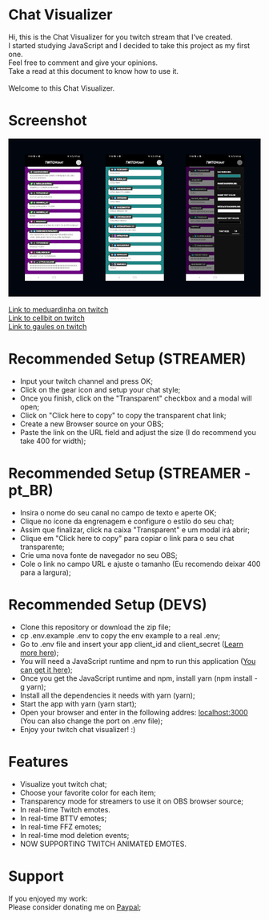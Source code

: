 # Chat Visualizer

Hi, this is the Chat Visualizer for you twitch stream that I've created.<br>
I started studying JavaScript and I decided to take this project as my first one.<br>
Feel free to comment and give your opinions.<br>
Take a read at this document to know how to use it.<br>
<br>
Welcome to this Chat Visualizer.

# Screenshot

![twitch-chat-visualizer-screenshot](https://github.com/christopherldo/twitch-chat-visualizer/blob/assets/Screenshot.png?raw=true)

[Link to meduardinha on twitch](https://www.twitch.tv/meduardinha)<br>
[Link to cellbit on twitch](https://www.twitch.tv/cellbit)<br>
[Link to gaules on twitch](https://www.twitch.tv/gaules)<br>

# Recommended Setup (STREAMER)

<!-- * Get to [this link](https://twitchview.herokuapp.com/); -->
* Input your twitch channel and press OK;
* Click on the gear icon and setup your chat style;
* Once you finish, click on the "Transparent" checkbox and a modal will open;
* Click on "Click here to copy" to copy the transparent chat link;
* Create a new Browser source on your OBS;
* Paste the link on the URL field and adjust the size (I do recommend you take 400 for width);

# Recommended Setup (STREAMER - pt_BR)

<!-- * Acesse [esse link](https://twitchview.herokuapp.com/); -->
* Insira o nome do seu canal no campo de texto e aperte OK;
* Clique no ícone da engrenagem e configure o estilo do seu chat;
* Assim que finalizar, click na caixa "Transparent" e um modal irá abrir;
* Clique em "Click here to copy" para copiar o link para o seu chat transparente;
* Crie uma nova fonte de navegador no seu OBS;
* Cole o link no campo URL e ajuste o tamanho (Eu recomendo deixar 400 para a largura);

# Recommended Setup (DEVS)

* Clone this repository or download the zip file;
* cp .env.example .env to copy the env example to a real .env;
* Go to .env file and insert your app client_id and client_secret ([Learn more here](https://dev.twitch.tv/docs/authentication/register-app/));
* You will need a JavaScript runtime and npm to run this application ([You can get it here](https://nodejs.org/en/));
* Once you get the JavaScript runtime and npm, install yarn (npm install -g yarn);
* Install all the dependencies it needs with yarn (yarn);
* Start the app with yarn (yarn start);
* Open your browser and enter in the following addres: [localhost:3000](http://127.0.0.1:3000) (You can also change the port on .env file);
* Enjoy your twitch chat visualizer! :)

# Features

* Visualize yout twitch chat;
* Choose your favorite color for each item;
* Transparency mode for streamers to use it on OBS browser source;
* In real-time Twitch emotes.
* In real-time BTTV emotes;
* In real-time FFZ emotes;
* In real-time mod deletion events;
* NOW SUPPORTING TWITCH ANIMATED EMOTES.

# Support

If you enjoyed my work: <br>
Please consider donating me on [Paypal](https://streamelements.com/christopherldo/tip);

